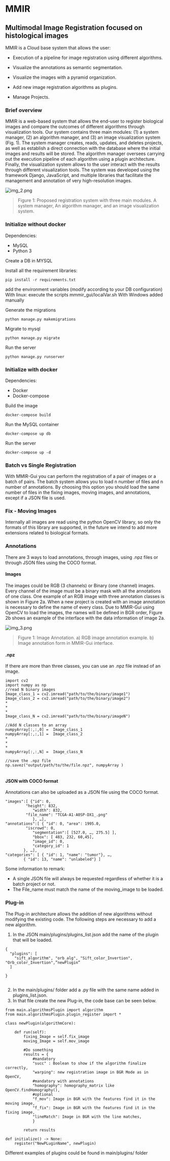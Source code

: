 # MMIR
## Multimodal Image Registration focused on histological images

MMIR is a Cloud base system  that allows the user:


- Execution of a pipeline for image registration using different algorithms.

- Visualize the annotations as semantic segmentation.

- Visualize the images with a pyramid organization.

- Add new image registration algorithms as plugins.

- Manage Projects.


### Brief overview
MMIR is a web-based system that allows the end-user to register biological images and compare the outcomes of different algorithms through visualization tools. 
Our system contains three main modules: (1) a system manager, (2) an algorithm manager, and (3) an image visualization system (Fig. 1). 
The system manager creates, reads, updates, and deletes projects, as well as establish a direct connection with the database where the initial images and results will be stored. 
The algorithm manager oversees carrying out the execution pipeline of each algorithm using a plugin architecture. Finally, the visualization system allows to the user interact with the results through different visualization tools. 
The system was developed using the framework Django, JavaScript, and multiple libraries that facilitate the management and annotation of very high-resolution images.

![img_2.png](img_2.png)
>Figure 1: Proposed registration system with three main modules. A system manager, An algorithm manager, and an image visualization system.

### Initialize without docker
Dependencies:
- MySQL
- Python 3

Create a DB in MYSQL

Install all the requirement libraries:
```
pip install -r requirements.txt
```
add the environment variables (modify according to your DB configuration)
    With linux:
        execute the scripts mmmir_gui/localVar.sh 
    With Windows added manually

Generate the migrations
```
python manage.py makemigrations
```
Migrate to mysql
```
python manage.py migrate
```
Run the server
```
python manage.py runserver
```
### Initialize with docker
Dependencies:
- Docker
- Docker-compose


Build the image
```
docker-compose build
```
Run the MySQL container
```
docker-compose up db
```
Run the server
```
docker-compose up -d
```


### Batch vs Single Registration
With MMIR-Gui you can perform the registration of a pair of images or a batch of pairs.
The batch system allows you to load n number of files and n number of annotations. By choosing this option you should load the same number of files in the fixing images, moving images, and annotations, except if a JSON file is used.

### Fix - Moving Images
Internally all images are read using the python OpenCV library, so only the formats of this library are supported, in the future we intend to add more extensions related to biological formats.



### Annotations
There are 3 ways to load annotations, through images, using .npz files or through JSON files using the COCO format.
#### Images
The images could be RGB (3 channels) or Binary (one channel) images. 
Every channel of the image must be a binary mask with all the annotations of one class. 
One example of an RGB image with three annotation classes is shown in Figure 2a. 
When a new project is created with an image annotation is necessary to define the name of every class.
Due to MMIR-Gui using OpenCV to load the images, the names will be defined in BGR order, Figure 2b shows an example of the interface with the data information of image 2a.

![img_3.png](img_3.png)
>Figure 1: Image Annotation. a) RGB image annotation example. b) Image annotation form in MMIR-Gui interface.
#### .npz
If there are more than three classes, you can use an .npz file instead of an image.
```
import cv2
import numpy as np
//read N binary images
Image_class_1 = cv2.imread("path/to/the/binary/image1")
Image_class_2 = cv2.imread("path/to/the/binary/image2")
*
*
*
Image_class_N = cv2.imread("path/to/the/binary/imageN")

//Add N classes to an array
numpyArray[:,:,0] =  Image_class_1
numpyArray[:,:,1] =  Image_class_2
*
*
*
numpyArray[:,:,N] =  Image_class_N

//save the .npz file
np.savez("output/path/to/the/file.npz", numpyArray )
 
```
#### JSON with COCO format
Annotations can also be uploaded as a JSON file using the COCO format. 
```
"images":[ {"id": 0,
	     "height": 832,
            "width": 832,
	     "file_name": "TCGA-A1-A0SP-DX1_.png"
        	}, …], 
"annotations":[ { "id": 0, "area": 1995.0, 
	     "iscrowd": 0,
            "segmentation":[ [527.0, …, 275.5] ],
            "bbox": [ 483, 232, 60,45],
            "image_id": 0,
            "category_id": 1
        }, …],
"categories": [ { "id": 1, "name": "tumor"}, …,
        { "id": 13, "name": "unlabeled"} ]

```

Some information to remark:
- A single JSON file will always be requested regardless of whether it is a batch project or not.
- The File_name must match the name of the moving_image to be loaded.

### Plug-in

The Plug-in architecture allows the addition of new algorithms without modifying the existing code. The following steps are necessary to add a new algorithm.
1.	In the JSON main/plugins/plugins_list.json add the name of the plugin that will be loaded.
```
{
  "plugins": [
    "sift_algorithm", "orb_alg", "Sift_color_Invertion", "Orb_color_Invertion",”newPlugin”
  ]

}


```
2. In the main/plugins/ folder add a .py file with the same name added in plugins_list.json.
3. In that file create the new Plug-in, the code base can be seen below.
```
from main.algorithmsPlugin import algorithm
from main.algorithmsPlugin.plugin_register import *
	
class newPlugin(algorithmCore):
	
	def run(self):
		fixing_Image = self.fix_image
		moving_Image = self.mov_image
		
		#Do something
		results = {
		    #mandatory
		    "succ" : Boolean to show if the algorithm finalize correctly,
		    "warping": new registration image in BGR Mode as in OpenCV,
		    #mandatory with annotations
		    "homography": homography_matrix like OpenCV.findHomography(),
		    #optional
		    "f_mov": Image in BGR with the features find it in the moving image,
		    "f_fix": Image in BGR with the features find it in the fixing image,
		    "lineMatch": Image in BGR with the line matches,
		    }
		    
		return results

def initialize() -> None:
    register("NewPLuginName", newPlugin)

```

Different examples of plugins could be found in main/plugins/ folder
